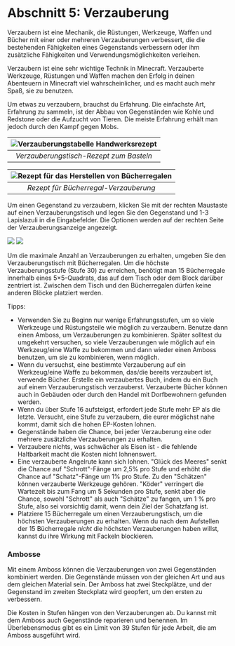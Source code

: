 # Abschnitt 5: Verzauberung

Verzaubern ist eine Mechanik, die Rüstungen, Werkzeuge, Waffen und Bücher mit einer oder mehreren Verzauberungen verbessert, die die bestehenden Fähigkeiten eines Gegenstands verbessern oder ihm zusätzliche Fähigkeiten und Verwendungsmöglichkeiten verleihen.

Verzaubern ist eine sehr wichtige Technik in Minecraft. Verzauberte Werkzeuge, Rüstungen und Waffen machen den Erfolg in deinen Abenteuern in Minecraft viel wahrscheinlicher, und es macht auch mehr Spaß, sie zu benutzen.

Um etwas zu verzaubern, brauchst du Erfahrung. Die einfachste Art, Erfahrung zu sammeln, ist der Abbau von Gegenständen wie Kohle und Redstone oder die Aufzucht von Tieren. Die meiste Erfahrung erhält man jedoch durch den Kampf gegen Mobs.

| ![Verzauberungstabelle Handwerksrezept](images/enchanting-table-recipe.png) | 
|:--:| 
*Verzauberungstisch-Rezept zum Basteln* |

| ![Rezept für das Herstellen von Bücherregalen](images/bookshelf-recipe.png) | 
|:--:| 
*Rezept für Bücherregal-Verzauberung* |

Um einen Gegenstand zu verzaubern, klicken Sie mit der rechten Maustaste auf einen Verzauberungstisch und legen Sie den Gegenstand und 1-3 Lapislazuli in die Eingabefelder. Die Optionen werden auf der rechten Seite der Verzauberungsanzeige angezeigt.

<img src="images/verzauberungs-tabelle.png">

<img src="images/enchanting-gui.png">

Um die maximale Anzahl an Verzauberungen zu erhalten, umgeben Sie den Verzauberungstisch mit Bücherregalen. Um die höchste Verzauberungsstufe (Stufe 30) zu erreichen, benötigt man 15 Bücherregale innerhalb eines 5×5-Quadrats, das auf dem Tisch oder dem Block darüber zentriert ist. Zwischen dem Tisch und den Bücherregalen dürfen keine anderen Blöcke platziert werden.

Tipps:

* Verwenden Sie zu Beginn nur wenige Erfahrungsstufen, um so viele Werkzeuge und Rüstungsteile wie möglich zu verzaubern. Benutze dann einen Amboss, um Verzauberungen zu kombinieren. Später solltest du umgekehrt versuchen, so viele Verzauberungen wie möglich auf ein Werkzeug/eine Waffe zu bekommen und dann wieder einen Amboss benutzen, um sie zu kombinieren, wenn möglich.
* Wenn du versuchst, eine bestimmte Verzauberung auf ein Werkzeug/eine Waffe zu bekommen, das/die bereits verzaubert ist, verwende Bücher. Erstelle ein verzaubertes Buch, indem du ein Buch auf einem Verzauberungstisch verzauberst. Verzauberte Bücher können auch in Gebäuden oder durch den Handel mit Dorfbewohnern gefunden werden.
* Wenn du über Stufe 16 aufsteigst, erfordert jede Stufe mehr EP als die letzte. Versucht, eine Stufe zu verzaubern, die eurer möglichst nahe kommt, damit sich die hohen EP-Kosten lohnen.
* Gegenstände haben die Chance, bei jeder Verzauberung eine oder mehrere zusätzliche Verzauberungen zu erhalten.
* Verzaubere nichts, was schwächer als Eisen ist - die fehlende Haltbarkeit macht die Kosten nicht lohnenswert.
* Eine verzauberte Angelrute kann sich lohnen. "Glück des Meeres" senkt die Chance auf "Schrott"-Fänge um 2,5% pro Stufe und erhöht die Chance auf "Schatz"-Fänge um 1% pro Stufe. Zu den "Schätzen" können verzauberte Werkzeuge gehören. "Köder" verringert die Wartezeit bis zum Fang um 5 Sekunden pro Stufe, senkt aber die Chance, sowohl "Schrott" als auch "Schätze" zu fangen, um 1 % pro Stufe, also sei vorsichtig damit, wenn dein Ziel der Schatzfang ist.
* Platziere 15 Bücherregale um einen Verzauberungstisch, um die höchsten Verzauberungen zu erhalten. Wenn du nach dem Aufstellen der 15 Bücherregale _nicht_ die höchsten Verzauberungen haben willst, kannst du ihre Wirkung mit Fackeln blockieren.

### Ambosse

Mit einem Amboss können die Verzauberungen von zwei Gegenständen kombiniert werden. Die Gegenstände müssen von der gleichen Art und aus dem gleichen Material sein. Der Amboss hat zwei Steckplätze, und der Gegenstand im zweiten Steckplatz wird geopfert, um den ersten zu verbessern.

Die Kosten in Stufen hängen von den Verzauberungen ab. Du kannst mit dem Amboss auch Gegenstände reparieren und benennen. Im Überlebensmodus gibt es ein Limit von 39 Stufen für jede Arbeit, die am Amboss ausgeführt wird.
